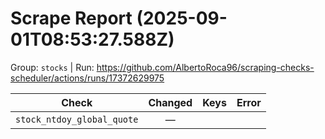 # Scrape Report (2025-09-01T08:53:27.588Z)

Group: `stocks`  |  Run: https://github.com/AlbertoRoca96/scraping-checks-scheduler/actions/runs/17372629975

| Check | Changed | Keys | Error |
|---|:---:|:--|:--|
| `stock_ntdoy_global_quote` | — |  |  |
